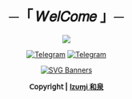 <div align="center"> <h1 align="center">
    ─「 𝑊𝑒𝑙𝐶𝑜𝑚𝑒 」─
</h1>

<img src="https://github.com/ikx7a/Resources/blob/main/AL3X-Github/Logo.jpg">

<p>

[![Telegram](https://img.shields.io/badge/Group-%232C3454?style=for-the-badge&logo=telegram&logoColor=white)](https://telegram.dog/MaximXGroup)  [![Telegram](https://img.shields.io/badge/Channel-%232C3454?style=for-the-badge&logo=telegram&logoColor=white)](https://telegram.dog/MaximXChannels)

[![SVG Banners](https://svg-banners.vercel.app/api?type=textBox&text1=Developer&width=800&height=400)](https://github.com/ikx7a)

**𝖢𝗈𝗉𝗒𝗋𝗂𝗀𝗁𝗍 |** [**Iᴢυɱi 和泉**](https://github.com/ikx7a)

</div>


